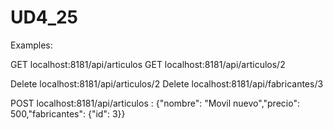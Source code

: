 # UD4_25
Examples:

GET localhost:8181/api/articulos
GET localhost:8181/api/articulos/2

Delete localhost:8181/api/articulos/2
Delete localhost:8181/api/fabricantes/3

POST localhost:8181/api/articulos :  {"nombre": "Movil nuevo","precio": 500,"fabricantes": {"id": 3}}
